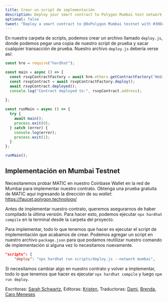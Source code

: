 ```yaml
---
title: Crear un script de implementación
description: Deploy your smart contract to Polygon Mumbai test network using Hardhat.
optional: false
tweet: "Deploy a smart contract to @0xPolygon Mumbai testnet with #30DaysofWeb3 @womenbuildweb3 💪"
---
```


En nuestra carpeta de scripts, podemos crear un archivo llamado `deploy.js`, donde podemos pegar una copia de nuestro script de prueba y sacar cualquier transacción de prueba. Nuestro archivo `deploy.js` debería verse así:

```javascript
const hre = require("hardhat");

const main = async () => {
  const rsvpContractFactory = await hre.ethers.getContractFactory('Web3RSVP');
  const rsvpContract = await rsvpContractFactory.deploy();
  await rsvpContract.deployed();
  console.log("Contract deployed to:", rsvpContract.address);
  
};

const runMain = async () => {
  try {
    await main();
    process.exit(0);
  } catch (error) {
    console.log(error);
    process.exit(1);
  }
};

runMain();

```

## Implementación en Mumbai Testnet

Necesitaremos probar MATIC en nuestro Coinbase Wallet en la red de Mumbai para implementar nuestro contrato. Obtenga una prueba gratuita de MATIC aquí ingresando la dirección de su *wallet*: https://faucet.polygon.technology/

Antes de implementar nuestro contrato, queremos asegurarnos de haber compilado la última versión. Para hacer esto, podemos ejecutar `npx hardhat compile` en la terminal desde la carpeta del proyecto.

Para implementar, todo lo que tenemos que hacer es ejecutar el script de implementación que acabamos de crear. Podemos agregar un script en nuestro archivo `package.json` para que podamos reutilizar nuestro comando de implementación si alguna vez lo necesitamos nuevamente.


```json
"scripts": {
    "deploy": "npx hardhat run scripts/deploy.js --network mumbai",

```
Si necesitamos cambiar algo en nuestro contrato y volver a implementar, todo lo que tenemos que hacer es ejecutar `npx hardhat compile` y luego `npm run deploy`.

Escritoras: [Sarah Schwartz](https://twitter.com/schwartzswartz),
Editoras: [Kristen](https://twitter.com/cuddleofdeath),
Traductoras: [Dami](https://twitter.com/dakitidami), [Brenda](https://twitter.com/engineerbrenda), [Caro Meneses](https://twitter.com/carmedinat)